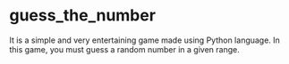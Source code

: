 # guess_the_number
It is a simple and very entertaining game made using Python language.
In this game, you must guess a random number in a given range.
